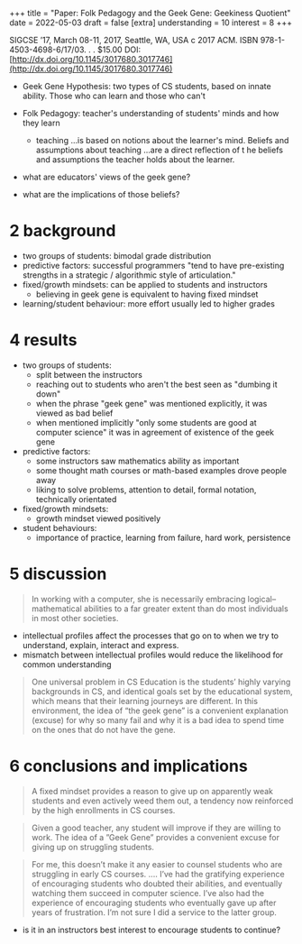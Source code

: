 +++
title = "Paper: Folk Pedagogy and the Geek Gene: Geekiness Quotient"
date = 2022-05-03
draft = false 
[extra]
understanding = 10
interest = 8
+++

SIGCSE ’17, March 08-11, 2017, Seattle, WA, USA
c 2017 ACM. ISBN 978-1-4503-4698-6/17/03. . . $15.00
DOI: [http://dx.doi.org/10.1145/3017680.3017746](http://dx.doi.org/10.1145/3017680.3017746)

- Geek Gene Hypothesis: two types of CS students, based on innate ability. Those who can learn and those who can't
- Folk Pedagogy: teacher's understanding of students' minds and how they learn
  - teaching ...is based on notions about the learner's mind. Beliefs and assumptions about teaching ...are a direct reflection of t he beliefs and assumptions the teacher holds about the learner.

- what are educators' views of the geek gene? 
- what are the implications of those beliefs? 

# 2 background
- two groups of students: bimodal grade distribution 
- predictive factors: successful programmers "tend to have pre-existing strengths in a strategic / algorithmic style of articulation."
- fixed/growth mindsets: can be applied to students and instructors
  - believing in geek gene is equivalent to having fixed mindset
- learning/student behaviour: more effort usually led to higher grades

# 4 results
- two groups of students: 
  - split between the instructors
  - reaching out to students who aren't the best seen as "dumbing it down"
  - when the phrase "geek gene" was mentioned explicitly, it was viewed as bad belief
  - when mentioned implicitly "only some students are good at computer science" it was in agreement of existence of the geek gene
- predictive factors: 
  - some instructors saw mathematics ability as important
  - some thought math courses or math-based examples drove people away
  - liking to solve problems, attention to detail, formal notation, technically orientated
- fixed/growth mindsets: 
  - growth mindset viewed positively
- student behaviours: 
  - importance of practice, learning from failure, hard work, persistence

# 5 discussion
> In working with a computer, she is necessarily embracing logical–mathematical abilities to a far greater extent than do most individuals in most other societies.
- intellectual profiles affect the processes that go on to when we try to understand, explain, interact and express. 
- mismatch between intellectual profiles would reduce the likelihood for common understanding
> One universal problem in CS Education is the students’ highly varying backgrounds in CS, and identical goals set by the educational system, which means that their learning journeys are different.
> In this environment, the idea of “the geek gene” is a convenient explanation (excuse) for why so many fail and why it is a bad idea to spend time on the ones that do not have the gene. 

# 6 conclusions and implications
> A fixed mindset provides a reason to give up on apparently weak students and even actively weed them out, a tendency now reinforced by the high enrollments in CS courses.

> Given a good teacher, any student will improve
if they are willing to work. The idea of a ”Geek
Gene” provides a convenient excuse for giving up
on struggling students.

> For me, this doesn’t make it any easier to counsel students who are struggling in early CS courses. .... I’ve had the gratifying experience of encouraging students who doubted their abilities, and eventually watching them succeed in computer
science. I’ve also had the experience of encouraging students who eventually gave up after years of frustration. I’m not sure I did a service to the latter group.

- is it in an instructors best interest to encourage students to continue? 

